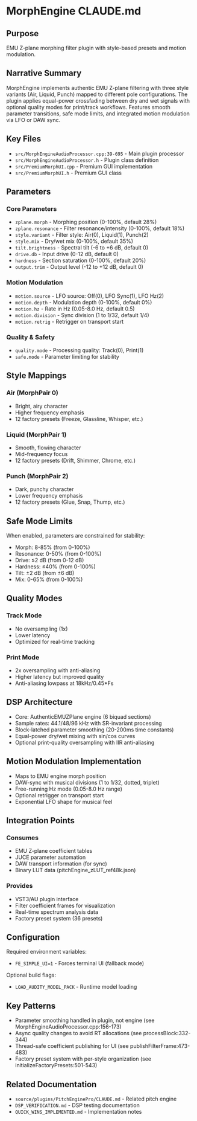 # MorphEngine CLAUDE.md

## Purpose
EMU Z-plane morphing filter plugin with style-based presets and motion modulation.

## Narrative Summary
MorphEngine implements authentic EMU Z-plane filtering with three style variants (Air, Liquid, Punch) mapped to different pole configurations. The plugin applies equal-power crossfading between dry and wet signals with optional quality modes for print/track workflows. Features smooth parameter transitions, safe mode limits, and integrated motion modulation via LFO or DAW sync.

## Key Files
- `src/MorphEngineAudioProcessor.cpp:39-695` - Main plugin processor
- `src/MorphEngineAudioProcessor.h` - Plugin class definition
- `src/PremiumMorphUI.cpp` - Premium GUI implementation
- `src/PremiumMorphUI.h` - Premium GUI class

## Parameters
### Core Parameters
- `zplane.morph` - Morphing position (0-100%, default 28%)
- `zplane.resonance` - Filter resonance/intensity (0-100%, default 18%)
- `style.variant` - Filter style: Air(0), Liquid(1), Punch(2)
- `style.mix` - Dry/wet mix (0-100%, default 35%)
- `tilt.brightness` - Spectral tilt (-6 to +6 dB, default 0)
- `drive.db` - Input drive (0-12 dB, default 0)
- `hardness` - Section saturation (0-100%, default 20%)
- `output.trim` - Output level (-12 to +12 dB, default 0)

### Motion Modulation
- `motion.source` - LFO source: Off(0), LFO Sync(1), LFO Hz(2)
- `motion.depth` - Modulation depth (0-100%, default 0%)
- `motion.hz` - Rate in Hz (0.05-8.0 Hz, default 0.5)
- `motion.division` - Sync division (1 to 1/32, default 1/4)
- `motion.retrig` - Retrigger on transport start

### Quality & Safety
- `quality.mode` - Processing quality: Track(0), Print(1)
- `safe.mode` - Parameter limiting for stability

## Style Mappings
### Air (MorphPair 0)
- Bright, airy character
- Higher frequency emphasis
- 12 factory presets (Freeze, Glassline, Whisper, etc.)

### Liquid (MorphPair 1)
- Smooth, flowing character
- Mid-frequency focus
- 12 factory presets (Drift, Shimmer, Chrome, etc.)

### Punch (MorphPair 2)
- Dark, punchy character
- Lower frequency emphasis
- 12 factory presets (Glue, Snap, Thump, etc.)

## Safe Mode Limits
When enabled, parameters are constrained for stability:
- Morph: 8-85% (from 0-100%)
- Resonance: 0-50% (from 0-100%)
- Drive: ≤2 dB (from 0-12 dB)
- Hardness: ≤40% (from 0-100%)
- Tilt: ±2 dB (from ±6 dB)
- Mix: 0-65% (from 0-100%)

## Quality Modes
### Track Mode
- No oversampling (1x)
- Lower latency
- Optimized for real-time tracking

### Print Mode
- 2x oversampling with anti-aliasing
- Higher latency but improved quality
- Anti-aliasing lowpass at 18kHz/0.45*Fs

## DSP Architecture
- Core: AuthenticEMUZPlane engine (6 biquad sections)
- Sample rates: 44.1/48/96 kHz with SR-invariant processing
- Block-latched parameter smoothing (20-200ms time constants)
- Equal-power dry/wet mixing with sin/cos curves
- Optional print-quality oversampling with IIR anti-aliasing

## Motion Modulation Implementation
- Maps to EMU engine morph position
- DAW-sync with musical divisions (1 to 1/32, dotted, triplet)
- Free-running Hz mode (0.05-8.0 Hz range)
- Optional retrigger on transport start
- Exponential LFO shape for musical feel

## Integration Points
### Consumes
- EMU Z-plane coefficient tables
- JUCE parameter automation
- DAW transport information (for sync)
- Binary LUT data (pitchEngine_zLUT_ref48k.json)

### Provides
- VST3/AU plugin interface
- Filter coefficient frames for visualization
- Real-time spectrum analysis data
- Factory preset system (36 presets)

## Configuration
Required environment variables:
- `FE_SIMPLE_UI=1` - Forces terminal UI (fallback mode)

Optional build flags:
- `LOAD_AUDITY_MODEL_PACK` - Runtime model loading

## Key Patterns
- Parameter smoothing handled in plugin, not engine (see MorphEngineAudioProcessor.cpp:156-173)
- Async quality changes to avoid RT allocations (see processBlock:332-344)
- Thread-safe coefficient publishing for UI (see publishFilterFrame:473-483)
- Factory preset system with per-style organization (see initializeFactoryPresets:501-543)

## Related Documentation
- `source/plugins/PitchEnginePro/CLAUDE.md` - Related pitch engine
- `DSP_VERIFICATION.md` - DSP testing documentation
- `QUICK_WINS_IMPLEMENTED.md` - Implementation notes